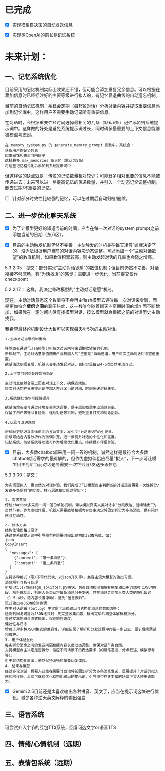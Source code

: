 # 已完成
- [x] 实现模型自决策的自动发送信息
- [x] 实现类OpenAI的前长期记忆系统



# 未来计划：
## 一、记忆系统优化
目前采用的记忆机制实际上效果还不错，但可能会添加重复冗余信息。可以根据在添加信息时已经标注好的主要等级进行拟人的，有记忆衰退曲线的自动遗忘机制。

目前的自动记忆机制：系统会定期（每15轮对话）分析对话内容并提取重要信息添加到记忆库中，这样用户不需要手动记录所有重要信息。

在对话时，会根据重要性和时间选择最相关的几条（默认5条）记忆添加到系统提示词中。这样做的好处是避免系统提示词过长，同时确保最重要的上下文信息能够被模型考虑到。

```
在 memory_system.py 的 generate_memory_prompt 函数中，系统会：
获取用户的记忆列表
按重要性和更新时间排序
选择最多 max_memories 条记忆（默认为5条）
将这些记忆格式化后添加到系统提示词中
```

但这样做的缺点就是：传递的记忆数量相对较少；可能很多相对重要的信息不能被传递进去；未来可以进一步提高记忆的传递数量，并引入一个动态记忆调整机制，删去过期/不重要的记忆。

- [ ] 针对部分时效性比较强的记忆，可以在过期后自动归档/删除。


## 二、进一步优化聊天系统

- [x] 为了让模型更好的知道当前的时间，应当在每一次对话的system prompt之前添加当前的日期（东八区）。

- [x] 目前的主动触发机制仍然不完善；主动触发的时机是在每天凌晨1点就决定了的，没办法根据用户当前的对话内容来动态调整。可以添加一个“主动对话欲望”的数值机制，如果数值积累较高，则主动发起对话的几率也会随之增高。

5.3 2:05：提交：部分实现“主动对话欲望”的数值机制；但目前仍然不完善，对话衔接不够流畅，有“为话找话”的感觉；需要进一步优化，当前提交仅作checkpoint

5.2 2:17：
这样，我决定修改模型的“主动对话意愿”机制。

现在，主动对话意愿这个数值将不会再由flash模型去评价每一次对话来增删，而是更加符合**情侣之间**的聊天热度，这一数值会随着聊天空窗期时间的增加而不断增加，如果我在一定时间内没有找模型对话，按么模型就会根据之前的对话历史主动找我。

我希望最终的机制设计大致可以实现每天4-5次的主动对话。
```
1.主动对话意愿机制重构

移除原有通过flash模型分析每次对话内容来调整欲望值的机制。
新机制下，主动对话意愿值随用户与机器人的“空窗期”自动递增，用户每次主动对话后欲望值重置。
欲望值达到阈值后，机器人会主动发起对话，目标实现每日4-5次自然主动互动。

2.上下文与时间处理保持稳定

主动消息依然会带上历史对话上下文，确保连续性。
每次对话均在系统提示词中加入东八区当前时间，时间传递逻辑未变。

3.系统健壮性与可控性提升

欲望值增长率可通过环境变量灵活调整，便于后续微调主动消息频率。
保留了用户等待回复检测、连续对话等机制，避免重复打扰和对话割裂。

4.反思与改进方向

新机制更贴近真实情侣间的互动节奏，减少了“为话找话”的生硬感。
后续可结合内容分析作为微调补充，进一步提升对话的个性化和温度。
记忆系统、情绪系统等功能可作为后续优化重点，持续提升伴侣体验。
```

- [x] 目前，大多数chatbot都采用一问一答的机制，诚然这样是最符合大多数chatbot对话需求的最优解的，但作为虚拟伴侣应尽量“拟人”，下一步可让模型自主判断当前对话是否需要一次性拆分/发送多条信息

5.3 3:00：提交：
```
为实现更拟人、更自然的对话体验，我们完成了“让模型自主判断当前对话是否需要一次性拆分/发送多条信息”的功能。核心思路和实现过程如下：

1. 需求背景
传统chatbot多采用一问一答的单轮机制，难以模拟真实人类对话中“分段表达、连续输出”的自然节奏。作为虚拟伴侣，机器人需要能够根据内容自主决定将回复拆分为多条消息，提升陪伴感与互动性。

2. 技术方案
结构化输出格式设计
通过在系统提示词中引导模型在需要时输出结构化JSON格式，如：
json
CopyInsert
{
  "messages": [
    {"content": "第一条消息"},
    {"content": "第二条消息"}
  ]
}
支持多种格式（带/不带代码块、以json开头等），兼容主流大模型的输出习惯。
消息解析与拆分处理
新增utils/message_splitter.py模块，负责自动检测和解析模型输出中的结构化JSON片段。解析成功后，机器人会自动将每条消息分开发送，并在消息之间加入类人类的随机延迟（1.5~4秒，随内容长度浮动），避免“信息轰炸”。
流式输出与JSON检测协调
在主对话逻辑（bot.py）中实现了流式输出与结构化消息的智能切换：
检测到回复可能为JSON格式时，先完整收集内容，输出完毕后再整体解析和拆分。
普通文本则继续流式输出，保证响应速度。
健壮性与日志
增强了对多种JSON格式的兼容性，详细记录了解析和分发过程中的每一步日志，便于后续调试和维护。
3. 用户体验优化
每条拆分消息之间的发送间隔根据内容长度动态调整，确保对话节奏自然。
支持模型自主决定是否拆分，适应不同场景下的表达需求（如情感递进、分点叙述、模拟思考等）。
对于非结构化输出，依然保持流畅的单条回复体验。
4. 结果与展望
经过多轮测试，机器人已能在需要时自动将长回复拆分为多条消息发送，显著提升了对话的拟人感和陪伴感。后续可继续优化结构化输出的提示词，引导模型在更丰富的场景下灵活使用该能力。
```



- [x] Gemini 2.5目前还是太喜欢输出各种拼音、英文了，应当在提示词这块进行优化，减少各种逆天英文解释的输出强度

## 三、语音系统
可尝试介入字节的豆包TTS系统，回复可选文字or语音TTS



## 四、情绪/心情机制（远期）

## 五、表情包系统（远期）

